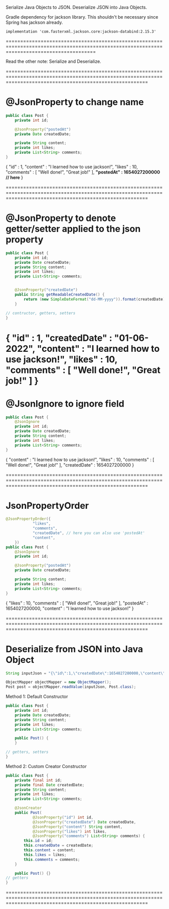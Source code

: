 Serialize Java Objects to JSON.
Deserialize JSON into Java Objects.

Gradle dependency for jackson library. This shouldn't be necessary since Spring has jackson already.
```
implementation 'com.fasterxml.jackson.core:jackson-databind:2.15.3'
```

===========================================================================================================================================

Read the other note: Serialize and Deserialize.
<!-- ```java
public class Post {
    private int id;
    private Date createdDate;
    private String content;
    private int likes;
    private List<String> comments;

//  contructor, getters, setters
}
```

```java
// Step 1
Post post = new Post(1, new Date(), "I learned how to use jackson!", 10, Arrays.asList("Well done!", "Great job!"));

// Step 2
ObjectMapper objectMapper = new ObjectMapper();

// Step 3
String postAsString = objectMapper.writeValueAsString(post);

System.out.println(postAsString);
```

{"id":1,"createdDate":1655112861424,"content":"I learned how to use jackson!","likes":10,"comments":["Well done!","Great job!"]}

=============================================================================================================================================================
```java
String postAsString = objectMapper.writerWithDefaultPrettyPrinter().writeValueAsString(post);
```

{
  "id" : 1,
  "createdDate" : 1654027200000,
  "content" : "I learned how to use jackson!",
  "likes" : 10,
  "comments" : [ "Well done!", "Great job!" ]
} -->


=============================================================================================================================================================
# @JsonProperty to change name
```java
public class Post {
    private int id;

    @JsonProperty("postedAt")
    private Date createdDate;

    private String content;
    private int likes;
    private List<String> comments;
}
```

{
  "id" : 1,
  "content" : "I learned how to use jackson!",
  "likes" : 10,
  "comments" : [ "Well done!", "Great job!" ],
  **"postedAt" : 1654027200000 // here**
}

=============================================================================================================================================================
# @JsonProperty to denote getter/setter applied to the json property

```java
public class Post {
    private int id;
    private Date createdDate;
    private String content;
    private int likes;
    private List<String> comments;


    @JsonProperty("createdDate")
    public String getReadableCreatedDate() {
        return (new SimpleDateFormat("dd-MM-yyyy")).format(createdDate);
    }

// contructor, getters, setters
}
```

{
  "id" : 1,
  **"createdDate" : "01-06-2022",**
  "content" : "I learned how to use jackson!",
  "likes" : 10,
  "comments" : [ "Well done!", "Great job!" ]
}
=============================================================================================================================================================
# @JsonIgnore to ignore field

```java
public class Post {
    @JsonIgnore
    private int id;
    private Date createdDate;
    private String content;
    private int likes;
    private List<String> comments;
}
```

{
  "content" : "I learned how to use jackson!",
  "likes" : 10,
  "comments" : [ "Well done!", "Great job!" ],
  "createdDate" : 1654027200000
}

=============================================================================================================================================================
# JsonPropertyOrder

```java
@JsonPropertyOrder({
            "likes",
            "comments",
            "createdDate", // here you can also use 'postedAt'
            "content",
    })
public class Post {
    @JsonIgnore
    private int id;

    @JsonProperty("postedAt")
    private Date createdDate;

    private String content;
    private int likes;
    private List<String> comments;
}
```

{
  "likes" : 10,
  "comments" : [ "Well done!", "Great job!" ],
  "postedAt" : 1654027200000,
  "content" : "I learned how to use jackson!"
}

=============================================================================================================================================================
# Deserialize from JSON into Java Object

```java
String inputJson = "{\"id\":1,\"createdDate\":1654027200000,\"content\":\"I learned how to use jackson!\",\"likes\":10,\"comments\":[\"Well done!\",\"Great job!\"]}\n";

ObjectMapper objectMapper = new ObjectMapper();
Post post = objectMapper.readValue(inputJson, Post.class);
```

Method 1: Default Constructor
```java 
public class Post {
    private int id;
    private Date createdDate;
    private String content;
    private int likes;
    private List<String> comments;

    public Post() {
    }

// getters, setters
}
```
Method 2: Custom Creator Constructor
```java
public class Post {
    private final int id;
    private final Date createdDate;
    private String content;
    private int likes;
    private List<String> comments;

    @JsonCreator
    public Post(
            @JsonProperty("id") int id,
            @JsonProperty("createdDate") Date createdDate,
            @JsonProperty("content") String content,
            @JsonProperty("likes") int likes,
            @JsonProperty("comments") List<String> comments) {
        this.id = id;
        this.createdDate = createdDate;
        this.content = content;
        this.likes = likes;
        this.comments = comments;
    }

    public Post() {}
// getters
}
```

<!-- public Post() {} will create an error with the final keywords for the id and the date.

The error caused by the public post() {} constructor in your Post class is likely due to a conflict with the final fields id and createdDate. In Java, final fields must be initialized when the object is created, and this is typically done in the constructor. However, your empty constructor public post() {} does not initialize these final fields, which is required by Java for any final variable.

Since id and createdDate are final, they must be assigned a value in every constructor of the class. The empty constructor doesn't provide values for these fields, leading to a compilation error. To fix this, you would need to either remove the final keyword from these fields, provide default values for them in the empty constructor, or remove the empty constructor if it's not needed. -->

=============================================================================================================================================================
